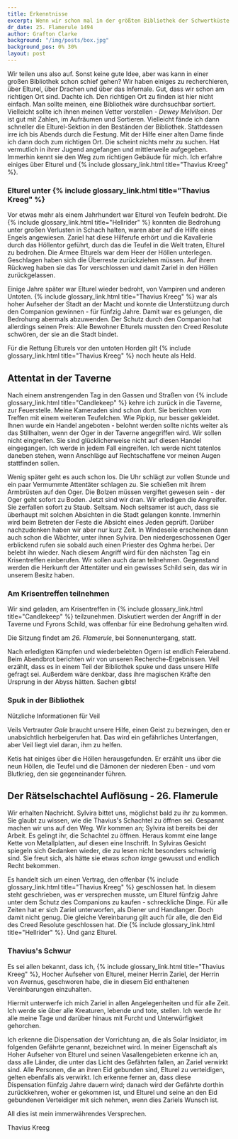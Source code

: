 ```yaml
---
title: Erkenntnisse
excerpt: Wenn wir schon mal in der größten Bibliothek der Schwertküste sind
dr_date: 25. Flamerule 1494
author: Grafton Clarke
background: "/img/posts/box.jpg"
background_pos: 0% 30%
layout: post
---
```


Wir teilen uns also auf. Sonst keine gute Idee, aber was kann in einer großen
Bibliothek schon schief gehen? Wir haben einiges zu recherchieren, über Elturel,
über Drachen und über das Infernale. Gut, dass wir schon am richtigen Ort sind.
Dachte ich. Den richtigen Ort zu finden ist hier nicht einfach. Man sollte
meinen, eine Bibliothek wäre durchsuchbar sortiert. Vielleicht sollte ich ihnen
meinen Vetter vorstellen - *Dewey Melvilson*. Der ist gut mit Zahlen, im
Aufräumen und Sortieren. Vielleicht fände ich dann schneller die Elturel-Sektion
in den Beständen der Bibliothek. Stattdessen irre ich bis Abends durch die Festung. Mit der Hilfe einer alten Dame finde ich dann doch zum
richtigen Ort. Die scheint nichts mehr zu suchen. Hat vermutlich in ihrer Jugend
angefangen und mittlerweile aufgegeben. Immerhin kennt sie den Weg zum richtigen
Gebäude für mich. Ich erfahre einiges über Elturel und {% include glossary_link.html title="Thavius Kreeg" %}.

<div class="infobox hint">
    <h3>Elturel unter {% include glossary_link.html title="Thavius Kreeg" %}</h3>
    <p>Vor etwas mehr als einem Jahrhundert war Elturel von Teufeln bedroht.
    Die {% include glossary_link.html title="Hellrider" %} konnten die Bedrohung unter großen Verlusten in Schach
    halten, waren aber auf die Hilfe eines Engels angewiesen. Zariel hat diese
    Hilferufe erhört und die Kavallerie durch das Höllentor geführt, durch das
    die Teufel in die Welt traten, Elturel zu bedrohen. Die Armee Elturels war
    dem Heer der Höllen unterlegen. Geschlagen haben sich die Überreste
    zurückziehen müssen. Auf ihrem Rückweg haben sie das Tor verschlossen und
    damit Zariel in den Höllen zurückgelassen.</p>
    <p>Einige Jahre später war Elturel wieder bedroht, von Vampiren und anderen
    Untoten. {% include glossary_link.html title="Thavius Kreeg" %} war als hoher Aufseher der Stadt an der Macht und
    konnte die Unterstützung durch den Companion gewinnen - für fünfzig Jahre.
    Damit war es gelungen, die Bedrohung abermals abzuwenden. Der Schutz durch
    den Companion hat allerdings seinen Preis: Alle Bewohner Elturels mussten
    den Creed Resolute schwören, der sie an die Stadt bindet.</p>
    <p>Für die Rettung Elturels vor den untoten Horden gilt {% include glossary_link.html title="Thavius Kreeg" %} noch
    heute als Held.</p>
</div>

## Attentat in der Taverne

Nach einem anstrengenden Tag in den Gassen und Straßen von {% include glossary_link.html title="Candlekeep" %} kehre ich
zurück in die Taverne, zur Feuerstelle. Meine Kameraden sind schon dort. Sie
berichten vom Treffen mit einem weiteren Teufelchen. Wie Pipkip, nur besser
gekleidet. Ihnen wurde ein Handel angeboten - belohnt werden sollte nichts
weiter als das Stillhalten, wenn der Oger in der Taverne angegriffen wird. Wir
sollen nicht eingreifen. Sie sind glücklicherweise nicht auf diesen Handel
eingegangen. Ich werde in jedem Fall eingreifen. Ich werde nicht tatenlos
daneben stehen, wenn Anschläge auf Rechtschaffene vor meinen Augen stattfinden
sollen.

Wenig später geht es auch schon los. Die Uhr schlägt zur vollen Stunde und ein
paar Vermummte Attentäter schlagen zu. Sie schießen mit ihrem Armbrüsten auf den
Oger. Die Bolzen müssen vergiftet gewesen sein - der Oger geht sofort zu Boden.
Jetzt sind wir dran. Wir erledigen die Angreifer. Sie zerfallen sofort zu Staub.
Seltsam. Noch seltsamer ist auch, dass sie überhaupt mit solchen Absichten in
die Stadt gelangen konnte. Immerhin wird beim Betreten der Feste die Absicht
eines Jeden geprüft. Darüber nachzudenken haben wir aber nur kurz Zeit. In
Windeseile erscheinen dann auch schon die Wächter, unter ihnen Sylvira. Den
niedergeschossenen Oger erblickend rufen sie sobald auch einen Priester des
Oghma herbei. Der belebt ihn wieder. Nach diesem Angriff wird für den nächsten
Tag ein Krisentreffen einberufen. Wir sollen auch daran teilnehmen. Gegenstand
werden die Herkunft der Attentäter und ein gewisses Schild sein, das wir in
unserem Besitz haben.

<div class="infobox quest">
    <h3>Am Krisentreffen teilnehmen</h3>
    <p>Wir sind geladen, am Krisentreffen in {% include glossary_link.html title="Candlekeep" %} teilzunehmen.
    Diskutiert werden der Angriff in der Taverne und Fyrons Schild, was
    offenbar für eine Bedrohung gehalten wird.</p>
    <p>Die Sitzung findet am <em>26. Flamerule</em>, bei Sonnenuntergang, statt.</p>
</div>

Nach erledigten Kämpfen und wiederbelebten Ogern ist endlich Feierabend. Beim
Abendbrot berichten wir von unseren Recherche-Ergebnissen. Veil erzählt, dass es
in einem Teil der Bibliothek spuke und dass unsere Hilfe gefragt sei. Außerdem
wäre denkbar, dass ihre magischen Kräfte den Ursprung in der Abyss hätten.
Sachen gibts!

<div class="infobox quest">
    <h3>Spuk in der Bibliothek</h3>
    <p class="reward">Nützliche Informationen für Veil</p>
    <p>Veils Vertrauter <em>Gale</em> braucht unsere Hilfe, einen Geist zu
    bezwingen, den er unabsichtlich herbeigerufen hat. Das wird ein gefährliches
    Unterfangen, aber Veil liegt viel daran, ihm zu helfen.</p>
</div>

Ketis hat einiges über die Höllen herausgefunden. Er erzählt uns über die neun
Höllen, die Teufel und die Dämonen der niederen Eben - und vom Blutkrieg, den sie gegeneinander führen.

## Der Rätselschachtel Auflösung - 26. Flamerule

Wir erhalten Nachricht. Sylvira bittet uns, möglichst bald zu ihr zu kommen. Sie
glaubt zu wissen, wie die Thavius's Schachtel zu öffnen sei. Gespannt machen wir
uns auf den Weg. Wir kommen an; Sylvira ist bereits bei der Arbeit. Es
gelingt ihr, die Schachtel zu öffnen. Heraus kommt eine lange Kette von
Metallplatten, auf diesen eine Inschrift. In Sylviras Gesicht spiegeln sich
Gedanken wieder, die zu lesen nicht besonders schwierig sind. Sie freut sich,
als hätte sie etwas *schon lange* gewusst und endlich Recht bekommen.

Es handelt sich um einen Vertrag, den offenbar {% include glossary_link.html title="Thavius Kreeg" %} geschlossen hat. In
diesem steht geschrieben, was er versprechen musste, um Elturel fünfzig Jahre
unter dem Schutz des Companions zu kaufen - schreckliche Dinge. Für alle Zeiten
hat er sich Zariel unterworfen, als Diener und Handlanger. Doch damit nicht
genug. Die gleiche Vereinbarung gilt auch für alle, die den Eid des Creed
Resolute geschlossen hat. Die {% include glossary_link.html title="Hellrider" %}.
Und ganz Elturel.

<div class="infobox hint">
    <h3>Thavius's Schwur</h3>
    <p>Es sei allen bekannt, dass ich, {% include glossary_link.html title="Thavius Kreeg" %}, Hocher Aufseher von Elturel, meiner Herrin Zariel, der Herrin von Avernus, geschworen habe, die in diesem Eid enthaltenen Vereinbarungen einzuhalten.</p>
    <p>Hiermit unterwerfe ich mich Zariel in allen Angelegenheiten und für alle Zeit. Ich werde sie über alle Kreaturen, lebende und tote, stellen. Ich werde ihr alle meine Tage und darüber hinaus mit Furcht und Unterwürfigkeit gehorchen.</p>
    <p>Ich erkenne die Dispensation der Vorrichtung an, die als Solar
    Insidiator, im folgenden Gefährte genannt, bezeichnet wird. In meiner Eigenschaft als Hoher Aufseher von Elturel und seinen Vasallengebieten
    erkenne ich an, dass alle Länder, die unter das Licht des Gefährten fallen,
    an Zariel verwirkt sind. Alle Personen, die an ihren Eid gebunden sind,
    Elturel zu verteidigen, gelten ebenfalls als verwirkt. Ich erkenne ferner
    an, dass diese Dispensation fünfzig Jahre dauern wird; danach wird der
    Gefährte dorthin zurückkehren, woher er gekommen ist, und Elturel und seine
    an den Eid gebundenen Verteidiger mit sich nehmen, wenn dies Zariels Wunsch
    ist.</p>
    <p>All dies ist mein immerwährendes Versprechen.</p>
    <p>Thavius Kreeg</p>
</div>
